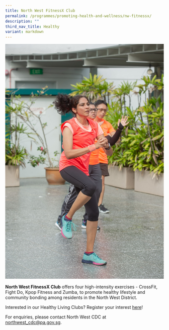 ```yaml
---
title: North West FitnessX Club
permalink: /programmes/promoting-health-and-wellness/nw-fitnessx/
description: ""
third_nav_title: Healthy
variant: markdown
---
```

![](/images/Launch%201.jpg)

**North West FitnessX Club** offers four high-intensity exercises - CrossFit, Fight Do, Kpop Fitness and Zumba, to promote healthy lifestyle and community bonding among residents in the North West District.

Interested in our Healthy Living Clubs? Register your interest [here](https://go.gov.sg/hlclub-interestform)!

 For enquiries, please contact North West CDC at [northwest\_cdc@pa.gov.sg](mailto:northwest_cdc@pa.gov.sg).